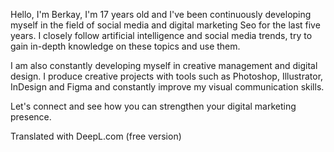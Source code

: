 Hello, I'm Berkay, I'm 17 years old and I've been continuously developing myself in the field of social media and digital marketing Seo for the last five years. I closely follow artificial intelligence and social media trends, try to gain in-depth knowledge on these topics and use them.

I am also constantly developing myself in creative management and digital design. I produce creative projects with tools such as Photoshop, Illustrator, InDesign and Figma and constantly improve my visual communication skills. 

Let's connect and see how you can strengthen your digital marketing presence.

Translated with DeepL.com (free version)


<!---
Berkaycon/Berkaycon is a ✨ special ✨ repository because its `README.md` (this file) appears on your GitHub profile.
You can click the Preview link to take a look at your changes.
--->
